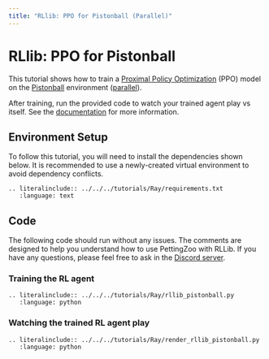 ```yaml
---
title: "RLlib: PPO for Pistonball (Parallel)"
---
```


# RLlib: PPO for Pistonball

This tutorial shows how to train a [Proximal Policy Optimization](https://docs.ray.io/en/latest/rllib/rllib-algorithms.html#ppo) (PPO) model on the [Pistonball](https://pettingzoo.farama.org/environments/butterfly/pistonball/) environment ([parallel](https://pettingzoo.farama.org/api/parallel/)).

After training, run the provided code to watch your trained agent play vs itself. See the [documentation](https://docs.ray.io/en/latest/rllib/rllib-saving-and-loading-algos-and-policies.html) for more information.


## Environment Setup
To follow this tutorial, you will need to install the dependencies shown below. It is recommended to use a newly-created virtual environment to avoid dependency conflicts.
```{eval-rst}
.. literalinclude:: ../../../tutorials/Ray/requirements.txt
   :language: text
```

## Code
The following code should run without any issues. The comments are designed to help you understand how to use PettingZoo with RLLib. If you have any questions, please feel free to ask in the [Discord server](https://discord.gg/nhvKkYa6qX).

### Training the RL agent

```{eval-rst}
.. literalinclude:: ../../../tutorials/Ray/rllib_pistonball.py
   :language: python
```

### Watching the trained RL agent play

```{eval-rst}
.. literalinclude:: ../../../tutorials/Ray/render_rllib_pistonball.py
   :language: python
```
